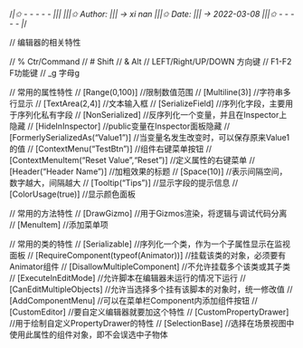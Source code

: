 ﻿/*|✩ - - - - - |||
|||✩ Author:   ||| -> xi nan
|||✩ Date:     ||| -> 2022-03-08
|||✩ - - - - - |*/

//      编辑器的相关特性

//      %	                                        Ctr/Command
//      #	                                        Shift
//      &	                                        Alt
//      LEFT/Right/UP/DOWN                          方向键
//      F1-F2                                       F功能键
//      _g                                          字母g

//      常用的属性特性
//      [Range(0,100)]                              //限制数值范围
//      [Multiline(3)]                              //字符串多行显示
//      [TextArea(2,4)]                             //文本输入框
//      [SerializeField]                            //序列化字段，主要用于序列化私有字段
//      [NonSerialized]                             //反序列化一个变量，并且在Inspector上隐藏
//      [HideInInspector]                           //public变量在Inspector面板隐藏
//      [FormerlySerializedAs(“Value1”)]            //当变量名发生改变时，可以保存原来Value1的值
//      [ContextMenu(“TestBtn”)]                    //组件右键菜单按钮
//      [ContextMenuItem(“Reset Value”,“Reset”)]    //定义属性的右键菜单
//      [Header(“Header Name”)]                     //加粗效果的标题
//      [Space(10)]                                 //表示间隔空间，数字越大，间隔越大
//      [Tooltip(“Tips”)]                           //显示字段的提示信息
//      [ColorUsage(true)]                          //显示颜色面板

//      常用的方法特性
//      [DrawGizmo]                                 //用于Gizmos渲染，将逻辑与调试代码分离
//      [MenuItem]                                  //添加菜单项

//      常用的类的特性
//      [Serializable]                              //序列化一个类，作为一个子属性显示在监视面板
//      [RequireComponent(typeof(Animator))]        //挂载该类的对象，必须要有Animator组件
//      [DisallowMultipleComponent]                 //不允许挂载多个该类或其子类
//      [ExecuteInEditMode]                         //允许脚本在编辑器未运行的情况下运行
//      [CanEditMultipleObjects]                    //允许当选择多个挂有该脚本的对象时，统一修改值
//      [AddComponentMenu]                          //可以在菜单栏Component内添加组件按钮
//      [CustomEditor]                              //要自定义编辑器就要加这个特性
//      [CustomPropertyDrawer]                      //用于绘制自定义PropertyDrawer的特性
//      [SelectionBase]                             //选择在场景视图中使用此属性的组件对象，即不会误选中子物体
